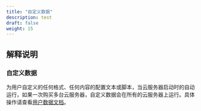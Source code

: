 ```yaml
---
title: "自定义数据"
description: test
draft: false
weight: 15
---
```


## 解释说明

### 自定义数据

为用户自定义的任何格式、任何内容的配置文本或脚本，当云服务器启动时的自动运行，如果一次购买多台云服务器，自定义数据会在所有的云服务器上运行。具体操作请查看[用户数据文档](https://docs.lanyun.net/product/computing/userdata#user-data)。

















